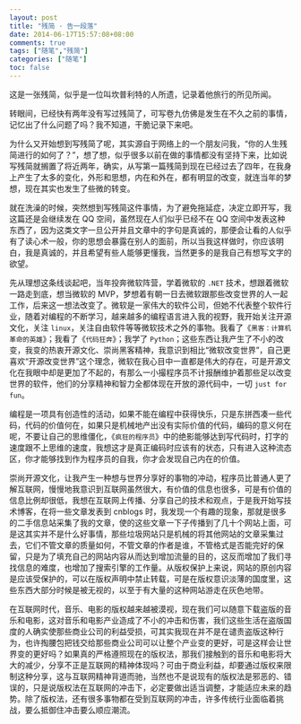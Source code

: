 ```yaml
---
layout: post
title: "残简 · 告一段落"
date: 2014-06-17T15:57:08+08:00
comments: true
tags: ["随笔","残简"]
categories: ["随笔"]
toc: false
---
```


这是一张残简，似乎是一位叫坎普利特的人所遗，记录着他旅行的所见所闻。

转眼间，已经快有两年没有写过残简了，可写卷九仿佛是发生在不久之前的事情，记忆出了什么问题了吗？我不知道，干脆记录下来吧。

为什么又开始想到写残简了呢，其实源自于网络上的一个朋友问我，“你的人生残简进行的如何了？”，想了想，似乎很多以前在做的事情都没有坚持下来，比如说写残简就搁置了将近两年，确实，从写第一篇残简到现在已经过去了四年，在我身上产生了太多的变化，外形和思想，内在和外在，都有明显的改变，就连当年的梦想，现在其实也发生了些微的转变。

就在洗澡的时候，突然想到写残简这件事情，为了避免拖延症，决定立即开写，我这篇还是会继续发在 QQ 空间，虽然现在人们似乎已经不在 QQ 空间中发表这种东西了，因为这类文字一旦公开并且文章中的字句是真诚的，那便会让看的人似乎有了读心术一般，你的思想会暴露在别人的面前，所以当我这样做时，你应该明白，我是真诚的，并且希望有些人能够更懂我，当然更多的是我自己有想写文字的欲望。

先从理想这条线谈起吧，当年投奔微软阵营，学着微软的 `.NET` 技术，想跟着微软一路走到底，想当微软的 MVP，梦想着有朝一日去微软跟那些改变世界的人一起工作，后来这一想法改变了。微软是一家伟大的软件公司，但她不代表整个软件行业，随着对编程的不断学习，越来越多的编程语言进入我的视野，我开始关注开源文化，关注 `linux`，关注自由软件等等微软技术之外的事物。我看了《`黑客：计算机革命的英雄`》；我看了《`代码狂奔`》；我学了 `Python`；这些东西让我产生了不小的改变，我变的热衷开源文化、崇尚黑客精神，我意识到相比“微软改变世界”，自己更喜欢“开源改变世界”这个理念，微软在我心目中一直都是伟大的存在，可是开源文化在我眼中却是更加了不起的，有那么一小撮程序员不计报酬维护着那些足以改变世界的软件，他们的分享精神和智力全都体现在开放的源代码中，一切 `just for fun`。

编程是一项具有创造性的活动，如果不能在编程中获得快乐，只是东拼西凑一些代码，代码的价值何在，如果只是机械地产出没有实际价值的代码，编码的意义何在呢，不要让自己的思维僵化，《`疯狂的程序员`》中的绝影能够达到写代码时，打字的速度跟不上思维的速度，我想这才是真正编码时应该有的状态，只有进入这种流态区，你才能够找到作为程序员的自我，你才会发现自己内在的价值。

崇尚开源文化，让我产生一种想与世界分享好的事物的冲动，程序员比普通人更了解互联网，慢慢地我意识到互联网虽然很大，有价值的信息也很多，可是有价值的信息比例却很低，我想在互联网上传播、分享自己的技术和观点，于是我开始写技术博客，在将一些文章发表到 cnblogs 时，我发现一个有趣的现象，那就是很多的二手信息站采集了我的文章，使的这些文章一下子传播到了几十个网站上面，可是这其实并不是什么好事情，那些垃圾网站只是机械的将其他网站的文章采集过去，它们不管文章的质量如何，不管文章的作者是谁，不管格式是否能完好的保留，只是为了填充自己的网站内容从而达到增加流量的目的，这反而增加了我们寻找信息的难度，也增加了搜索引擎的工作量。从版权保护上来说，网站的原创内容是应该受保护的，可以在版权声明中禁止转载，可是在版权意识淡薄的国度里，这些东西大部分时候是被无视的，以至于有大量的这种网站游走在灰色地带。

在互联网时代，音乐、电影的版权越来越被漠视，现在我们可以随意下载盗版的音乐和电影，这对音乐和电影产业造成了不小的冲击和伤害，我们这些生活在盗版国度的人确实使那些商业公司的利益受损，可其实我现在并不是在谴责盗版这种行为，也许掏腰包把钱交给那些商业公司可以让整个产业变的更好，可是这样会让世界变的更好吗？如果真的严格遵照现在的版权法，那我们接触到的音乐和电影将大大的减少，分享不正是互联网的精神体现吗？可由于商业利益，却要通过版权来限制这种分享，这与互联网精神背道而驰，当然也不是说现有的版权法是邪恶的、错误的，只是说版权法在互联网的冲击下，必定要做出适当调整，才能适应未来的趋势。除了版权法，还有很多事物都在受到互联网的冲击，许多传统行业面临着挑战，要么抵御住冲击要么顺应潮流。

